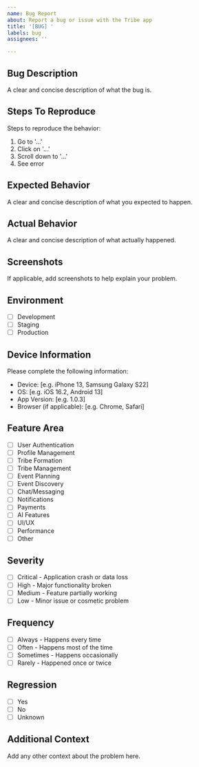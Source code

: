 ```yaml
---
name: Bug Report
about: Report a bug or issue with the Tribe app
title: '[BUG] '
labels: bug
assignees: ''

---
```


## Bug Description
A clear and concise description of what the bug is.

## Steps To Reproduce
Steps to reproduce the behavior:
1. Go to '...'
2. Click on '...'
3. Scroll down to '...'
4. See error

## Expected Behavior
A clear and concise description of what you expected to happen.

## Actual Behavior
A clear and concise description of what actually happened.

## Screenshots
If applicable, add screenshots to help explain your problem.

## Environment
- [ ] Development
- [ ] Staging
- [ ] Production

## Device Information
Please complete the following information:
- Device: [e.g. iPhone 13, Samsung Galaxy S22]
- OS: [e.g. iOS 16.2, Android 13]
- App Version: [e.g. 1.0.3]
- Browser (if applicable): [e.g. Chrome, Safari]

## Feature Area
- [ ] User Authentication
- [ ] Profile Management
- [ ] Tribe Formation
- [ ] Tribe Management
- [ ] Event Planning
- [ ] Event Discovery
- [ ] Chat/Messaging
- [ ] Notifications
- [ ] Payments
- [ ] AI Features
- [ ] UI/UX
- [ ] Performance
- [ ] Other

## Severity
- [ ] Critical - Application crash or data loss
- [ ] High - Major functionality broken
- [ ] Medium - Feature partially working
- [ ] Low - Minor issue or cosmetic problem

## Frequency
- [ ] Always - Happens every time
- [ ] Often - Happens most of the time
- [ ] Sometimes - Happens occasionally
- [ ] Rarely - Happened once or twice

## Regression
- [ ] Yes
- [ ] No
- [ ] Unknown

## Additional Context
Add any other context about the problem here.
